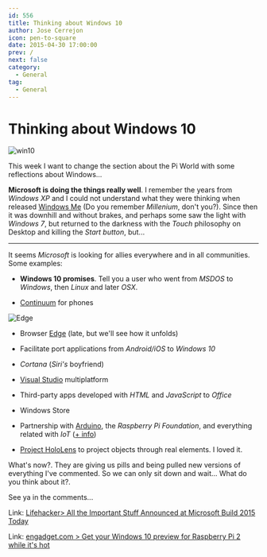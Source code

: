 ```yaml
---
id: 556
title: Thinking about Windows 10
author: Jose Cerrejon
icon: pen-to-square
date: 2015-04-30 17:00:00
prev: /
next: false
category:
  - General
tag:
  - General
---
```


# Thinking about Windows 10

![win10](/images/2015/04/win_rpi_r.png)

This week I want to change the section about the Pi World with some reflections about Windows...


**Microsoft is doing the things really well**. I remember the years from *Windows XP* and I could not understand what they were thinking when released [Windows Me](https://en.wikipedia.org/wiki/Windows_Me) (Do you remember *Millenium*, don't you?). Since then it was downhill and without brakes, and perhaps some saw the light  with *Windows 7*, but returned to the darkness with the *Touch* philosophy on Desktop and killing the *Start button*, but...

- - -
It seems *Microsoft* is looking for allies everywhere and in all communities. Some examples:

* **Windows 10 promises**. Tell you a user who went from *MSDOS* to *Windows*, then *Linux* and later *OSX*.

* [Continuum](http://www.slashgear.com/windows-10-continuum-turns-your-phone-into-a-pc-29381415/) for phones

![Edge](/images/2015/04/Edge_r.png)

* Browser [Edge](http://money.cnn.com/2015/04/29/technology/microsoft-edge-windows-build/index.html?section=money_news_international) (late, but we'll see how it unfolds)

* Facilitate port applications from *Android/iOS* to *Windows 10*

* *Cortana* (*Siri's* boyfriend)

* [Visual Studio](http://www.genbetadev.com/herramientas/eramos-pocos-y-pario-microsoft-visual-studio-code) multiplatform

* Third-party apps developed with *HTML* and *JavaScript* to *Office*

* Windows Store

* Partnership with [Arduino](http://blog.arduino.cc/2015/04/30/microsoft-and-arduino-new-partnership/), the *Raspberry Pi Foundation*, and everything related with *IoT* ([+ info](http://ms-iot.github.io/content/Downloads.htm))



* [Project HoloLens](http://www.wired.com/2015/01/microsoft-hands-on/) to project objects through real elements. I loved it.

What's now?. They are giving us pills and being pulled new versions of everything I've commented. So we can only sit down and wait... What do you think about it?.

See ya in the comments...

Link: [Lifehacker> All the Important Stuff Announced at Microsoft Build 2015 Today](http://lifehacker.com/all-the-important-stuff-microsoft-announced-at-build-20-1700943959)

Link: [engadget.com > Get your Windows 10 preview for Raspberry Pi 2 while it's hot](http://www.engadget.com/2015/04/30/windows-10-preview-raspberry-pi-2/)
